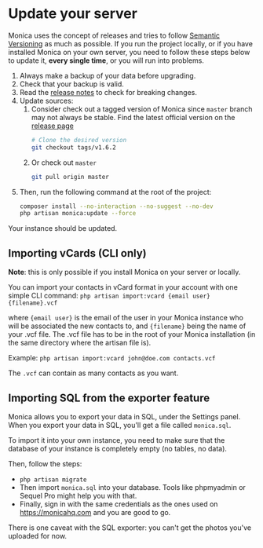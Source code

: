 # Update your server

Monica uses the concept of releases and tries to follow
[Semantic Versioning](http://semver.org/) as much as possible. If you run the project locally,
or if you have installed Monica on your own server, you need to follow these
steps below to update it, **every single time**, or you will run into problems.

1. Always make a backup of your data before upgrading.
1. Check that your backup is valid.
1. Read the [release notes](https://github.com/monicahq/monica/blob/master/CHANGELOG) to check for breaking changes.
1. Update sources:
    1. Consider check out a tagged version of Monica since `master` branch may not always be stable.
       Find the latest official version on the [release page](https://github.com/monicahq/monica/releases)
       ```sh
       # Clone the desired version
       git checkout tags/v1.6.2
       ```
    1. Or check out `master`
       ```sh
       git pull origin master
       ```
1. Then, run the following command at the root of the project:
   ```sh
   composer install --no-interaction --no-suggest --no-dev
   php artisan monica:update --force
   ```

Your instance should be updated.

## Importing vCards (CLI only)

**Note**: this is only possible if you install Monica on your server or locally.

You can import your contacts in vCard format in your account with one simple
CLI command:
`php artisan import:vcard {email user} {filename}.vcf`

where `{email user}` is the email of the user in your Monica instance who will
be associated the new contacts to, and `{filename}` being the name of your .vcf file.
The .vcf file has to be in the root of your Monica installation (in the same directory
where the artisan file is).

Example: `php artisan import:vcard john@doe.com contacts.vcf`

The `.vcf` can contain as many contacts as you want.

## Importing SQL from the exporter feature

Monica allows you to export your data in SQL, under the Settings panel. When you
export your data in SQL, you'll get a file called `monica.sql`.

To import it into your own instance, you need to make sure that the database of
your instance is completely empty (no tables, no data).

Then, follow the steps:

* `php artisan migrate`
* Then import `monica.sql` into your database. Tools like phpmyadmin or Sequel
Pro might help you with that.
* Finally, sign in with the same credentials as the ones used on
https://monicahq.com and you are good to go.

There is one caveat with the SQL exporter: you can't get the photos you've
uploaded for now.
